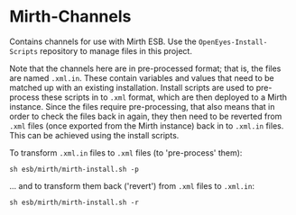 Mirth-Channels
==============

Contains channels for use with Mirth ESB. Use the `OpenEyes-Install-Scripts` repository to manage files in this project.

Note that the channels here are in pre-processed format; that is, the files are named `.xml.in`. These contain variables and values that need to be matched up with an existing installation. Install scripts are used to pre-process these scripts in to `.xml` format, which are then deployed to a Mirth instance. Since the files require pre-processing, that also means that in order to check the files back in again, they then need to be reverted from `.xml` files (once exported from the Mirth instance) back in to `.xml.in` files. This can be achieved using the install scripts.

To transform `.xml.in` files to `.xml` files (to 'pre-process' them):

	sh esb/mirth/mirth-install.sh -p

... and to transform them back ('revert') from `.xml` files to `.xml.in`:

	sh esb/mirth/mirth-install.sh -r
